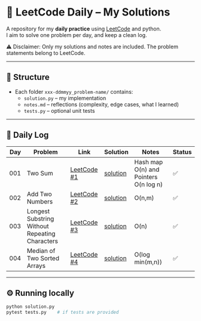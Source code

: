 # 🧩 LeetCode Daily – My Solutions

A repository for my **daily practice** using [LeetCode](https://leetcode.com/) and python.  
I aim to solve one problem per day, and keep a clean log.

⚠️ Disclaimer: Only my solutions and notes are included. The problem statements belong to LeetCode.

---

## 📂 Structure
- Each folder `xxx-ddmmyy_problem-name/` contains:
  - `solution.py` – my implementation
  - `notes.md` – reflections (complexity, edge cases, what I learned)
  - `tests.py` – optional unit tests

---

## 📜 Daily Log

| Day | Problem | Link | Solution | Notes | Status |
|----:|---------|------|----------|-------|--------|
| 001 | Two Sum | [LeetCode #1](https://leetcode.com/problems/two-sum/) | [solution](001-220825_two-sum/solution.py) | Hash map O(n) and Pointers O(n log n) | ✅ |
| 002 | Add Two Numbers | [LeetCode #2](https://leetcode.com/problems/add-two-numbers/) | [solution](002-010925_add-two-numbers/solution.py) |O(n,m) | ✅ |
| 003 | Longest Substring Without Repeating Characters | [LeetCode #3](https://leetcode.com/problems/longest-substring-without-repeating-characters/) | [solution](003-050925_longest-subtring/solution.py) |O(n) | ✅ |
| 004 | Median of Two Sorted Arrays | [LeetCode #4](https://leetcode.com/problems/median-of-two-sorted-arrays/) | [solution](004-100925_median-of-two-sorted-arrays\solution.py) | O(log min(m,n)) | ✅ |

---

## ⚙️ Running locally

```bash
python solution.py
pytest tests.py    # if tests are provided
